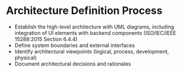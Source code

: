 # Architecture Definition Process
- Establish the high-level architecture with UML diagrams, including integration of UI elements with backend components (ISO/IEC/IEEE 15288:2015 Section 6.4.4)
- Define system boundaries and external interfaces
- Identify architectural viewpoints (logical, process, development, physical)
- Document architectural decisions and rationales